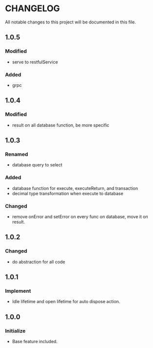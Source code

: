# CHANGELOG
All notable changes to this project will be documented in this file.

## 1.0.5
### Modified
* serve to restfulService
### Added
* grpc

## 1.0.4
### Modified
* result on all database function, be more specific

## 1.0.3
### Renamed
* database query to select

### Added
* database function for execute, executeReturn, and transaction
* decimal type transformation when execute to database
### Changed
* remove onError and setError on every func on database, move it on result.

## 1.0.2
### Changed
* do abstraction for all code

## 1.0.1
### Implement
* Idle lifetime and open lifetime for auto dispose action.

## 1.0.0
### Initialize
* Base feature included.
